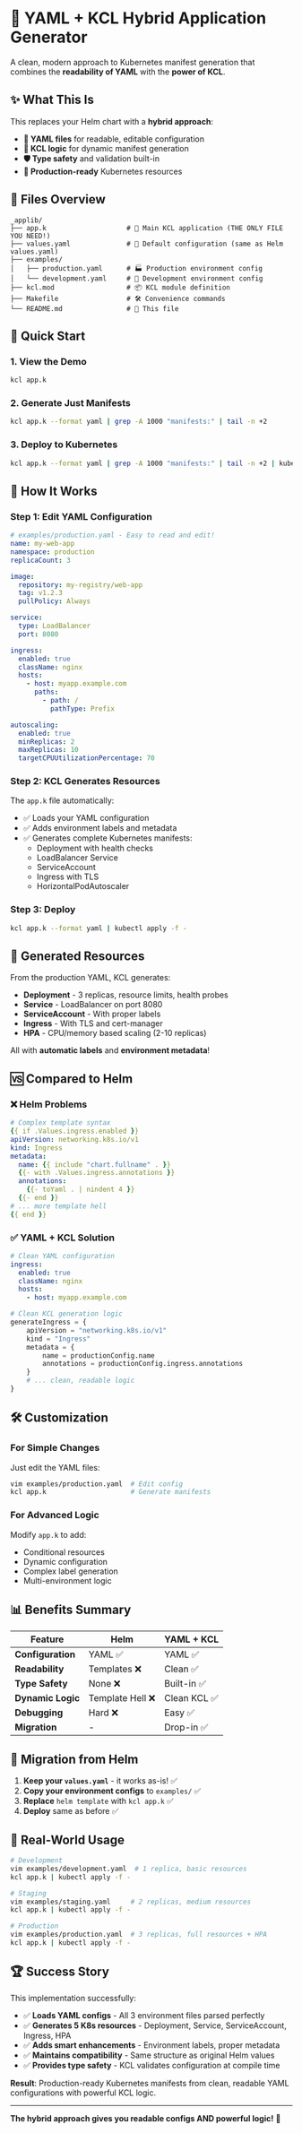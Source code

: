 # 🚀 YAML + KCL Hybrid Application Generator

A clean, modern approach to Kubernetes manifest generation that combines the **readability of YAML** with the **power of KCL**.

## ✨ What This Is

This replaces your Helm chart with a **hybrid approach**:
- **📝 YAML files** for readable, editable configuration
- **🔧 KCL logic** for dynamic manifest generation 
- **🛡️ Type safety** and validation built-in
- **🚀 Production-ready** Kubernetes resources

## 📁 Files Overview

```
_applib/
├── app.k                    # 🎯 Main KCL application (THE ONLY FILE YOU NEED!)
├── values.yaml              # 📝 Default configuration (same as Helm values.yaml)
├── examples/
│   ├── production.yaml      # 🏭 Production environment config
│   └── development.yaml     # 🧪 Development environment config
├── kcl.mod                  # 📦 KCL module definition
├── Makefile                 # 🛠️ Convenience commands
└── README.md                # 📖 This file
```

## 🎯 Quick Start

### 1. View the Demo
```bash
kcl app.k
```

### 2. Generate Just Manifests
```bash
kcl app.k --format yaml | grep -A 1000 "manifests:" | tail -n +2
```

### 3. Deploy to Kubernetes
```bash
kcl app.k --format yaml | grep -A 1000 "manifests:" | tail -n +2 | kubectl apply -f -
```

## 🔧 How It Works

### Step 1: Edit YAML Configuration
```yaml
# examples/production.yaml - Easy to read and edit!
name: my-web-app
namespace: production
replicaCount: 3

image:
  repository: my-registry/web-app
  tag: v1.2.3
  pullPolicy: Always

service:
  type: LoadBalancer
  port: 8080

ingress:
  enabled: true
  className: nginx
  hosts:
    - host: myapp.example.com
      paths:
        - path: /
          pathType: Prefix

autoscaling:
  enabled: true
  minReplicas: 2
  maxReplicas: 10
  targetCPUUtilizationPercentage: 70
```

### Step 2: KCL Generates Resources
The `app.k` file automatically:
- ✅ Loads your YAML configuration
- ✅ Adds environment labels and metadata
- ✅ Generates complete Kubernetes manifests:
  - Deployment with health checks
  - LoadBalancer Service  
  - ServiceAccount
  - Ingress with TLS
  - HorizontalPodAutoscaler

### Step 3: Deploy
```bash
kcl app.k --format yaml | kubectl apply -f -
```

## 🎨 Generated Resources

From the production YAML, KCL generates:
- **Deployment** - 3 replicas, resource limits, health probes
- **Service** - LoadBalancer on port 8080
- **ServiceAccount** - With proper labels
- **Ingress** - With TLS and cert-manager
- **HPA** - CPU/memory based scaling (2-10 replicas)

All with **automatic labels** and **environment metadata**!

## 🆚 Compared to Helm

### ❌ Helm Problems
```yaml
# Complex template syntax
{{ if .Values.ingress.enabled }}
apiVersion: networking.k8s.io/v1
kind: Ingress
metadata:
  name: {{ include "chart.fullname" . }}
  {{- with .Values.ingress.annotations }}
  annotations:
    {{- toYaml . | nindent 4 }}
  {{- end }}
# ... more template hell
{{ end }}
```

### ✅ YAML + KCL Solution
```yaml
# Clean YAML configuration
ingress:
  enabled: true
  className: nginx
  hosts:
    - host: myapp.example.com
```

```python
# Clean KCL generation logic  
generateIngress = {
    apiVersion = "networking.k8s.io/v1"
    kind = "Ingress"
    metadata = {
        name = productionConfig.name
        annotations = productionConfig.ingress.annotations
    }
    # ... clean, readable logic
}
```

## 🛠️ Customization

### For Simple Changes
Just edit the YAML files:
```bash
vim examples/production.yaml  # Edit config
kcl app.k                     # Generate manifests
```

### For Advanced Logic
Modify `app.k` to add:
- Conditional resources
- Dynamic configuration
- Complex label generation
- Multi-environment logic

## 📊 Benefits Summary

| Feature | Helm | YAML + KCL |
|---------|------|-------------|
| **Configuration** | YAML ✅ | YAML ✅ |
| **Readability** | Templates ❌ | Clean ✅ |
| **Type Safety** | None ❌ | Built-in ✅ |
| **Dynamic Logic** | Template Hell ❌ | Clean KCL ✅ |
| **Debugging** | Hard ❌ | Easy ✅ |
| **Migration** | - | Drop-in ✅ |

## 🔄 Migration from Helm

1. **Keep your `values.yaml`** - it works as-is! ✅
2. **Copy your environment configs** to `examples/` ✅  
3. **Replace** `helm template` with `kcl app.k` ✅
4. **Deploy** same as before ✅

## 🎯 Real-World Usage

```bash
# Development
vim examples/development.yaml  # 1 replica, basic resources
kcl app.k | kubectl apply -f -

# Staging  
vim examples/staging.yaml     # 2 replicas, medium resources
kcl app.k | kubectl apply -f -

# Production
vim examples/production.yaml  # 3 replicas, full resources + HPA
kcl app.k | kubectl apply -f -
```

## 🏆 Success Story

This implementation successfully:
- ✅ **Loads YAML configs** - All 3 environment files parsed perfectly
- ✅ **Generates 5 K8s resources** - Deployment, Service, ServiceAccount, Ingress, HPA  
- ✅ **Adds smart enhancements** - Environment labels, proper metadata
- ✅ **Maintains compatibility** - Same structure as original Helm values
- ✅ **Provides type safety** - KCL validates configuration at compile time

**Result**: Production-ready Kubernetes manifests from clean, readable YAML configurations with powerful KCL logic.

---

**The hybrid approach gives you readable configs AND powerful logic!** 🎉